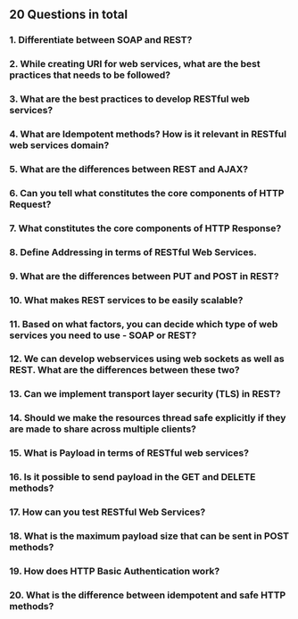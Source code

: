 ## 20 Questions in total
### 1. Differentiate between SOAP and REST?

### 2. While creating URI for web services, what are the best practices that needs to be followed?

### 3. What are the best practices to develop RESTful web services?

### 4. What are Idempotent methods? How is it relevant in RESTful web services domain?

### 5. What are the differences between REST and AJAX?

### 6. Can you tell what constitutes the core components of HTTP Request?

### 7. What constitutes the core components of HTTP Response?

### 8. Define Addressing in terms of RESTful Web Services.

### 9. What are the differences between PUT and POST in REST?

### 10. What makes REST services to be easily scalable?

### 11. Based on what factors, you can decide which type of web services you need to use - SOAP or REST?

### 12. We can develop webservices using web sockets as well as REST. What are the differences between these two?

### 13. Can we implement transport layer security (TLS) in REST?

### 14. Should we make the resources thread safe explicitly if they are made to share across multiple clients?

### 15. What is Payload in terms of RESTful web services?

### 16. Is it possible to send payload in the GET and DELETE methods?

### 17. How can you test RESTful Web Services?

### 18. What is the maximum payload size that can be sent in POST methods?

### 19. How does HTTP Basic Authentication work?

### 20. What is the difference between idempotent and safe HTTP methods?
